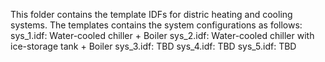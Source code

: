 This folder contains the template IDFs for distric heating and cooling systems.
The templates contains the system configurations as follows:
    sys_1.idf: Water-cooled chiller + Boiler
    sys_2.idf: Water-cooled chiller with ice-storage tank + Boiler
    sys_3.idf: TBD
    sys_4.idf: TBD
    sys_5.idf: TBD